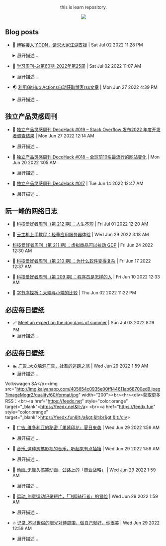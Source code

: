 <div align="center">

this is learn repository.

![](https://wiki.eryajf.net/img/dengxia.gif)

</div>


## Blog posts
<!-- BLOG-POST-LIST:START -->
- 🫶 [博客接入了CDN，请求大家江湖支援](https://wiki.eryajf.net/pages/5f559d/) | Sat Jul 02 2022 11:28 PM 
    <details><summary>展开描述 ...</summary> 
    如标题所言，在6月30号我终于把域名接入了CDN，之前强刷页面之后，首次加载需要一分钟才能完全加载，这一直是我的一块儿心病，而今接入CDN，速度的确飞了起来，无论是首次加载还是跳转其他页面，都能达到秒开的效果。 
    </details> 

- 🧰 [学习周刊-总第60期-2022年第25周](https://wiki.eryajf.net/pages/bff449/) | Sat Jul 02 2022 11:07 AM 
    <details><summary>展开描述 ...</summary> 
    学习周刊-总第60期-2022年第25周 
    </details> 

- 🌏 [利用GitHub Actions自动获取博客rss文章](https://wiki.eryajf.net/pages/1b1ba3/) | Mon Jun 27 2022 4:39 PM 
    <details><summary>展开描述 ...</summary> 
    在GitHub中，我们能看到每个人都在折腾个人同名仓库的profile，我在这上边也花了不少的时间，在这个冲浪经历中，感觉外国人折腾的好像要更厉害一些，浏览过程中看到有人能直接在个人的profile中生成博客最近更新文章，很是新颖，于是就学习了一下。 
    </details> 
<!-- BLOG-POST-LIST:END -->

## 独立产品灵感周刊

<!-- DecoHack:START -->
- 🌊 [独立产品灵感周刊 DecoHack #019 – Stack Overflow 发布2022 年度开发者调查结果](https://www.decohack.com/Post/699) | Mon Jun 27 2022 12:14 AM 
    <details><summary>展开描述 ...</summary> 
    本周刊记录有趣好玩的独立产品设计开发相关内容，每周发布，感兴趣的伙伴可以点击订阅我的周刊。为保证每期都能收到建 [&amp;#8230;] 
    </details> 

- 💪 [独立产品灵感周刊 DecoHack #018 – 全球前10名最流行的网站变化](https://www.decohack.com/Post/680) | Mon Jun 20 2022 1:05 AM 
    <details><summary>展开描述 ...</summary> 
    本周刊记录有趣好玩的独立产品设计开发相关内容，每周发布，感兴趣的伙伴可以点击订阅我的周刊。为保证每期都能收到建 [&amp;#8230;] 
    </details> 

- 🐎 [独立产品灵感周刊 DecoHack #017](https://www.decohack.com/Post/663) | Tue Jun 14 2022 12:47 AM 
    <details><summary>展开描述 ...</summary> 
    本周刊记录有趣好玩的独立产品设计开发相关内容，每周发布，感兴趣的伙伴可以点击订阅我的周刊。欢迎通过 Twitt [&amp;#8230;] 
    </details> 
<!-- DecoHack:END -->

## 阮一峰的网络日志

<!-- ruanyf:START -->
- 🦣 [科技爱好者周刊（第 212 期）：人生不短](http://www.ruanyifeng.com/blog/2022/07/weekly-issue-212.html) | Fri Jul 01 2022 12:20 AM 

- 👺 [云主机上手教程：轻量应用服务器体验](http://www.ruanyifeng.com/blog/2022/06/cloud-server-getting-started-tutorial.html) | Wed Jun 29 2022 3:18 AM 

-  [科技爱好者周刊（第 211 期）：虚拟商品可以拉动 GDP](http://www.ruanyifeng.com/blog/2022/06/weekly-issue-211.html) | Fri Jun 24 2022 12:30 AM 

- 🐲 [科技爱好者周刊（第 210 期）：为什么软件变得复杂](http://www.ruanyifeng.com/blog/2022/06/weekly-issue-210.html) | Fri Jun 17 2022 12:37 AM 

- 🦅 [科技爱好者周刊（第 209 期）：程序员是怎样的人](http://www.ruanyifeng.com/blog/2022/06/weekly-issue-209.html) | Fri Jun 10 2022 12:33 AM 

- 🧰 [字节序探析：大端与小端的比较](http://www.ruanyifeng.com/blog/2022/06/endianness-analysis.html) | Thu Jun 02 2022 11:22 PM 
<!-- ruanyf:END -->

## 必应每日壁纸

<!-- bing:START -->
- 🪄 [Meet an expert on the dog days of summer](https://cn.bing.com/?FORM=BEHPTB&ensearch=1&date=20220703) | Sun Jul 03 2022 8:19 PM 
    <details><summary>展开描述 ...</summary> 
    &lt;div&gt;20220703-Meet an expert on the dog days of summer&lt;/div&gt;&lt;div&gt;&lt;img src=&quot;https://images.weserv.nl?url=bing.com/th?id=OHR.SummerDogs_EN-CN6362837004_1920x1080.jpg&amp;amp;rf=LaDigue_1920x1080.jpg&amp;amp;pid=hp&quot;&gt;&lt;/div&gt;&lt;div&gt;&lt;a href=&quot;https://images.weserv.nl?url=bing.com/th?id=OHR.SummerDogs_EN-CN6362837004_1920x1080.jpg&amp;amp;rf=LaDigue_1920x1080.jpg&amp;amp;pid=hp&quot; target=&quot;_blank&quot;&gt;下载此壁纸（1920x1080）&lt;/a&gt;&lt;br&gt;&lt;br&gt;&lt;/div&gt;&lt;p&gt;Other than maybe our pet dogs, no other canine species has succeeded more at living among humans than the fox. This despite the fact that people have hunted them for sport and for their highly coveted fur, and generally regarded them as pests and nemeses. No matter how we feel about them, foxes seem to have earned our respect. Of all the animals that are arguably clever and crafty, the word we use is &#39;outfoxed,&#39; not &#39;outcrowed,&#39; or &#39;outbeared,&#39; or &#39;outraccooned.&#39;&lt;/p&gt; 
    </details> 
<!-- bing:END -->

## 必应每日壁纸

<!-- kaiyan:START -->
- 🏊 [广告_大众脑洞广告，社畜的逃跑之旅](http://www.eyepetizer.net/detail.html?vid=311130) | Wed Jun 29 2022 1:59 AM 
    <details><summary>展开描述 ...</summary> 
    &lt;video src=&quot;http://baobab.kaiyanapp.com/api/v1/playUrl?vid=311130&amp;resourceType=video&amp;editionType=default&amp;source=aliyun&amp;playUrlType=url_oss&amp;udid=&quot; controls=&quot;controls&quot; width=&quot;100%&quot;&gt;&lt;/video&gt;&lt;p&gt;这是一则来自大众汽车 Taigo 的广告。大众汽车首次在欧洲市场推出小型车领域的 SUV 轿跑车。前轮驱动 Taigo 具有时尚的跨界车身风格、升高的座椅位置、突破性的连接装置和不受限制的日常使用适用性，给人留下深刻印象。From 
Volkswagen SA&lt;/p&gt;&lt;img src=&quot;http://img.kaiyanapp.com/405654c0935e00fff44611ab68700ed9.jpeg?imageMogr2/quality/60/format/jpg&quot; width=&quot;200&quot;&gt;&lt;br&gt;&lt;hr&gt;&lt;div&gt;获取更多RSS：&lt;br&gt;&lt;a href=&quot;https://feedx.net&quot; style=&quot;color:orange&quot; target=&quot;_blank&quot;&gt;https://feedx.net&lt;/a&gt; &lt;br&gt;&lt;a href=&quot;https://feedx.fun&quot; style=&quot;color:orange&quot; target=&quot;_blank&quot;&gt;https://feedx.fun&lt;/a&gt;&lt;br&gt;&lt;/div&gt; 
    </details> 

- 🦒 [广告_维多利亚的秘密「果酱印花」夏日来袭](http://www.eyepetizer.net/detail.html?vid=311160) | Wed Jun 29 2022 1:59 AM 
    <details><summary>展开描述 ...</summary> 
    &lt;video src=&quot;http://baobab.kaiyanapp.com/api/v1/playUrl?vid=311160&amp;resourceType=video&amp;editionType=default&amp;source=aliyun&amp;playUrlType=url_oss&amp;udid=&quot; controls=&quot;controls&quot; width=&quot;100%&quot;&gt;&lt;/video&gt;&lt;p&gt;凉爽夏日，维多利亚的秘密以 30-40 的带子和 A-G 杯的果酱印花为特色，带来新体验。维多利亚的秘密「Victoria&#39;s Secret」是美国最大的连锁女性成衣零售店，主要经营内衣和泳装等，而且此品牌的年度秀场「维多利亚的秘密时尚秀」也是全世界最热门的时尚秀场之一。From Victoria&#39;s Secret&lt;/p&gt;&lt;img src=&quot;http://img.kaiyanapp.com/cover/20220622/ccd6c0df924a6d2e5ecdd284accb60e2.jpg?imageMogr2/quality/60/format/jpg&quot; width=&quot;200&quot;&gt; 
    </details> 

- 🤔 [音乐_这种恶搞影视的音乐，听起来有点抽搐](http://www.eyepetizer.net/detail.html?vid=20139) | Wed Jun 29 2022 1:59 AM 
    <details><summary>展开描述 ...</summary> 
    &lt;video src=&quot;http://baobab.kaiyanapp.com/api/v1/playUrl?vid=20139&amp;resourceType=video&amp;editionType=default&amp;source=aliyun&amp;playUrlType=url_oss&amp;udid=&quot; controls=&quot;controls&quot; width=&quot;100%&quot;&gt;&lt;/video&gt;&lt;p&gt;Kung Fury 是一部 2015 年瑞典武侠动作喜剧短片，由大卫·桑德伯格执导、编剧和主演。该片是向 80 年代的武侠片及警察动作片致敬，短片将原片中的各种名场面进行混剪，搭配魔性的音乐，抽搐感极强。&lt;/p&gt;&lt;img src=&quot;http://img.kaiyanapp.com/247fc0abb1517e0f2f9b1904ab4e69a0.jpeg?imageMogr2/quality/60/format/jpg&quot; width=&quot;200&quot;&gt; 
    </details> 

- 💫 [动画_无厘头搞笑动画，公路上的「商业战略」](http://www.eyepetizer.net/detail.html?vid=310604) | Wed Jun 29 2022 1:59 AM 
    <details><summary>展开描述 ...</summary> 
    &lt;video src=&quot;http://baobab.kaiyanapp.com/api/v1/playUrl?vid=310604&amp;resourceType=video&amp;editionType=default&amp;source=aliyun&amp;playUrlType=url_oss&amp;udid=&quot; controls=&quot;controls&quot; width=&quot;100%&quot;&gt;&lt;/video&gt;&lt;p&gt;动画记录了一群人在开放的道路上谈论他们的商业战略。作者 Sam Lanier 以搞笑无厘头的绘画方式为创作主题。导演：Sam Lanier。From [adult swim]&lt;/p&gt;&lt;img src=&quot;http://img.kaiyanapp.com/de34924b2ce037647d18776f69f58443.jpeg?imageMogr2/quality/60/format/jpg&quot; width=&quot;200&quot;&gt; 
    </details> 

- 🧰 [运动_创意运动记录短片，「飞翔骑行者」的冒险](http://www.eyepetizer.net/detail.html?vid=310609) | Wed Jun 29 2022 1:59 AM 
    <details><summary>展开描述 ...</summary> 
    &lt;video src=&quot;http://baobab.kaiyanapp.com/api/v1/playUrl?vid=310609&amp;resourceType=video&amp;editionType=default&amp;source=aliyun&amp;playUrlType=url_oss&amp;udid=&quot; controls=&quot;controls&quot; width=&quot;100%&quot;&gt;&lt;/video&gt;&lt;p&gt;从艺术家到运动员、运动员到艺术家。Filmsupply 是一家创意视频工作室，曾向索尼影业、20 世纪福克斯、狮门影业和 Netflix 等娱乐巨头授权获奖的电影片段，还和耐克、苹果、谷歌、兰博基尼和 Spotify 等世界顶级品牌合作。From Filmsupply&lt;/p&gt;&lt;img src=&quot;http://img.kaiyanapp.com/cover/20220609/af9b764e4e5c1447d7a4a6b399d4c07c.jpg?imageMogr2/quality/60/format/jpg&quot; width=&quot;200&quot;&gt; 
    </details> 

- 🔥 [记录_不以世俗的眼光对待周围，做自己就好，你很美](http://www.eyepetizer.net/detail.html?vid=114023) | Wed Jun 29 2022 12:59 AM 
    <details><summary>展开描述 ...</summary> 
    &lt;video src=&quot;http://baobab.kaiyanapp.com/api/v1/playUrl?vid=114023&amp;resourceType=video&amp;editionType=default&amp;source=aliyun&amp;playUrlType=url_oss&amp;udid=&quot; controls=&quot;controls&quot; width=&quot;100%&quot;&gt;&lt;/video&gt;&lt;p&gt;如果故事一开始，你没有办法接受生活中这样一个面部化妆奇特的人，那么这个视频成为你的一个契机，去了解故事主人公，他对自己世界，对装扮的理解，共感共情之后，接受每一个人独特的魅力。&lt;/p&gt;&lt;img src=&quot;http://img.kaiyanapp.com/0b0792ea71880564de81277aea284b05.jpeg?imageMogr2/quality/60/format/jpg&quot; width=&quot;200&quot;&gt; 
    </details> 
<!-- kaiyan:END -->